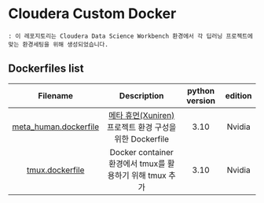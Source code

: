 # Cloudera Custom Docker
    : 이 레포지토리는 Cloudera Data Science Workbench 환경에서 각 딥러닝 프로젝트에 맞는 환경세팅을 위해 생성되었습니다. 

## Dockerfiles list
|Filename|Description|python version|edition|
|:--:|:--:|:--:|:--:|
|[meta_human.dockerfile](https://github.com/SangJunni/Cloudera_Custom_Docker/blob/main/meta_human.dockerfile)|[메타 휴먼(Xuniren)](https://github.com/SangJunni/meta-human-xuniren-) 프로젝트 환경 구성을 위한 Dockerfile|3.10| Nvidia|
|[tmux.dockerfile](https://github.com/SangJunni/Cloudera_Custom_Docker/blob/main/tmux.dockerfile)|Docker container 환경에서 tmux를 활용하기 위해 tmux 추가|3.10|Nvidia|
